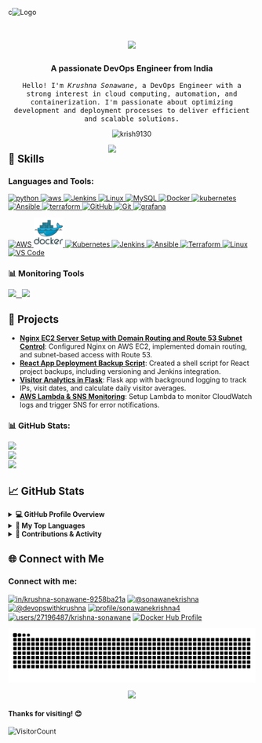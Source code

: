c![Logo](https://cdn.hashnode.com/res/hashnode/image/upload/v1679457321415/e404c522-8c6c-429a-b226-f8c98b9c3948.gif)
<h1 align="center">
    <img src="https://readme-typing-svg.herokuapp.com/?font=Righteous&size=35&center=true&vCenter=true&width=500&height=70&duration=4000&lines=Hi+There!+👋🏻;+I'm+Krushna+Sonawane!;" />
</h1>

<h3 align="center">A passionate DevOps Engineer from India</h3>



<p align="center">
  <samp>
    Hello! I'm <em>Krushna Sonawane</em>, a DevOps Engineer with a strong interest in cloud computing, automation, and containerization. I'm passionate about optimizing development and deployment processes to deliver efficient and scalable solutions.
  </samp>
  <br/>
</p>

<p align="center"><img src="https://github-readme-streak-stats.herokuapp.com/?user=krish9130&theme=algolia" alt="krish9130" /></p>

<img align='right' src="https://media.giphy.com/media/jRf5fsn8G6YaogAWxn/giphy.gif" width="300">

## 🔧 Skills

<h3 align="left">Languages and Tools:</h3>
<p align="left"> <a href="https://www.python.org" target="_blank" rel="noreferrer"> <img src="https://media3.giphy.com/media/KAq5w47R9rmTuvWOWa/200.gif?cid=6c09b95280ac4p2qsgrpk4rz3ci0jd30iz053kmmk5xzhphk&ep=v1_gifs_search&rid=200.gif&ct=g" alt="python" width="100" height="100"/> </a> 
<a href="https://aws.amazon.com" target="_blank" rel="noreferrer"> <img src=  "https://d1muf25xaso8hp.cloudfront.net/https%3A%2F%2Fmeta-q.cdn.bubble.io%2Ff1626431185579x696909144901865600%2F%25231-AWS-File-uploader-Any-size%25281%2529.gif?w=&h=&auto=compress&dpr=1&fit=max" alt="aws" width="100" height="100"/> </a> 
<a href="https://www.jenkins.com" target="_blank" rel="noreferrer"> <img src="jen.gif" alt="Jenkins" width="100" height="100"/> </a> 
<a href="https://linux.com" target="_blank" rel="noreferrer"> <img src="https://ftp.psu.ac.th/pub/linux-logo/tux122.gif" alt="Linux" width="100" height="100"/> </a> 
<a href="https://www.mySql.com" target="_blank" rel="noreferrer"> <img src="https://miro.medium.com/v2/resize:fit:1400/1*Fcb8NTqTBj7kCONnmF5wgQ.gif" alt="MySQL" width="100" height="100"/> </a> 
<a href="https://www.Docker.com" target="_blank" rel="noreferrer"> <img src="https://media.licdn.com/dms/image/D5612AQGrDzZwx8xCtw/article-cover_image-shrink_600_2000/0/1702880752441?e=2147483647&v=beta&t=lm0PkkUFWu9B2WNrV-gsOKX5R-v1Stmqh485k5sa4oU" alt="Docker" width="100" height="100"/> </a> 
<a href="https://www.kubernetes.com/" target="_blank" rel="noreferrer"> <img src="https://media.licdn.com/dms/image/D4D12AQHmYVlRd2faDg/article-cover_image-shrink_600_2000/0/1700770176087?e=2147483647&v=beta&t=XUuzWccuyup1rdvGRErsHFFGtUs9_IaaqB8aL0euA6A" alt="kubernetes" width="100" height="100"/> </a>  
<a href="https://ansible.com" target="_blank" rel="noreferrer"> <img src="ans.gif" alt="Ansible" width="100" height="100"/> </a>
<a href="https://terraform.com/" target="_blank" rel="noreferrer"> <img src="ter.gif" alt="terraform" width="100" height="100"/> </a> 
<a href="https://www.gitHub.com" target="_blank" rel="noreferrer"> <img src="https://assets-v2.lottiefiles.com/a/f62481a4-1172-11ee-aa7c-232f008dfb14/Sl4fTVnhQL.gif" alt="GitHub" width="100" height="100"/> </a>
<a href="https://www.git.com/en" target="_blank" rel="noreferrer"> <img src="https://media2.giphy.com/media/v1.Y2lkPTc5MGI3NjExYXI4NGdmamk0bGsxYWpncXYyc2pjand4OHJndWh6dms1OXg2bGVwciZlcD12MV9pbnRlcm5hbF9naWZfYnlfaWQmY3Q9Zw/kH6CqYiquZawmU1HI6/giphy.gif" alt="Git" width="100" height="100"/> </a>
<a href="https://www.grafana.com" target="_blank" rel="noreferrer"> <img src="gra.gif" alt="grafana" width="100" height="100"/> </a> </p>

<p align="left">
  <a href="https://aws.amazon.com/" target="_blank">
    <img src="https://www.vectorlogo.zone/logos/amazon_aws/amazon_aws-icon.svg" height="60" alt="AWS">
  </a>
  <a href="https://www.docker.com/" target="_blank">
    <img src="https://raw.githubusercontent.com/devicons/devicon/master/icons/docker/docker-original-wordmark.svg" height="60" alt="Docker">
  </a>
  <a href="https://kubernetes.io/" target="_blank">
    <img src="https://www.vectorlogo.zone/logos/kubernetes/kubernetes-icon.svg" height="60" alt="Kubernetes">
  </a>
  <a href="https://www.jenkins.io/" target="_blank">
    <img src="https://www.vectorlogo.zone/logos/jenkins/jenkins-icon.svg" height="60" alt="Jenkins">
  </a>
  <a href="https://www.ansible.com/" target="_blank">
    <img src="https://www.vectorlogo.zone/logos/ansible/ansible-icon.svg" height="60" alt="Ansible">
  </a>
  <a href="https://www.terraform.io/" target="_blank">
    <img src="https://raw.githubusercontent.com/itsksaurabh/itsksaurabh/master/assets/terraform.gif" height="60" alt="Terraform">
  </a>
  <a href="https://www.linux.org/" target="_blank">
    <img src="https://www.vectorlogo.zone/logos/linux/linux-icon.svg" height="60" alt="Linux">
  </a>
  <a href="https://code.visualstudio.com/" target="_blank">
    <img src="https://i.giphy.com/media/IdyAQJVN2kVPNUrojM/200.webp" height="60" alt="VS Code">
  </a>
</p>

### 📊 Monitoring Tools

 <p float="left">
  <a href="https://grafana.com/" target="_blank" >
    <img src="https://raw.githubusercontent.com/itsksaurabh/itsksaurabh/master/assets/grafana.gif" height="60" />&nbsp;&nbsp;
  </a>
  <a href="https://prometheus.io/" target="_blank" >
    <img src="https://raw.githubusercontent.com/itsksaurabh/itsksaurabh/master/assets/prometheus.gif" height="65" />
  </a>
</p>

## 🚀 Projects

- **[Nginx EC2 Server Setup with Domain Routing and Route 53 Subnet Control](https://github.com/krish9130/nginx-ec2-setup)**: Configured Nginx on AWS EC2, implemented domain routing, and subnet-based access with Route 53.
- **[React App Deployment Backup Script](https://medium.com/@sonawanekrishna/automating-directory-backups-with-version-control-in-jenkins-a-step-by-step-guide-2401df549949)**: Created a shell script for React project backups, including versioning and Jenkins integration.
- **[Visitor Analytics in Flask](https://github.com/krish9130/visitor-tracking)**: Flask app with background logging to track IPs, visit dates, and calculate daily visitor averages.
- **[AWS Lambda & SNS Monitoring](https://github.com/krish9130/cloudwatch-lambda-sns)**: Setup Lambda to monitor CloudWatch logs and trigger SNS for error notifications.

### 📊 GitHub Stats:
![](https://github-readme-stats.vercel.app/api?username=Krish9130&theme=tokyonight&hide_border=false&include_all_commits=false&count_private=false)<br/>
![](https://github-readme-streak-stats.herokuapp.com/?user=Krish9130&theme=tokyonight&hide_border=false)<br/>
![](https://github-readme-stats.vercel.app/api/top-langs/?username=Krish9130&theme=tokyonight&hide_border=false&include_all_commits=false&count_private=false&layout=compact)


## 📈 GitHub Stats

<details>
  <summary><b>💻 GitHub Profile Overview</b></summary>
  <p><img align="center" src="http://github-profile-summary-cards.vercel.app/api/cards/stats?username=krish9130&theme=2077" alt="krish9130" /></p>
</details>

<details>
  <summary><b>📂 My Top Languages</b></summary>
  <p><img align="left" src="http://github-profile-summary-cards.vercel.app/api/cards/repos-per-language?username=krish9130&theme=aura" alt="krish9130" /></p>
  <p><img align="center" src="http://github-profile-summary-cards.vercel.app/api/cards/most-commit-language?username=krish9130&theme=aura" alt="krish9130" /></p>
</details>

<details>
  <summary><b>📝 Contributions & Activity</b></summary>
  <p><img align="center" src="http://github-profile-summary-cards.vercel.app/api/cards/profile-details?username=krish9130&theme=great_gatsby" alt="krish9130" /></p>
</details>

## 🌐 Connect with Me

<h3 align="left">Connect with me:</h3>
<p align="left">
<a href="https://linkedin.com/in/in/krushna-sonawane-9258ba21a" target="blank"><img align="center" src="https://raw.githubusercontent.com/rahuldkjain/github-profile-readme-generator/master/src/images/icons/Social/linked-in-alt.svg" alt="in/krushna-sonawane-9258ba21a" height="30" width="40" /></a>
<a href="https://medium.com/@sonawanekrishna" target="blank"><img align="center" src="https://raw.githubusercontent.com/rahuldkjain/github-profile-readme-generator/master/src/images/icons/Social/medium.svg" alt="@sonawanekrishna" height="30" width="40" /></a>
<a href="https://www.youtube.com/c/@devopswithkrushna" target="blank"><img align="center" src="https://raw.githubusercontent.com/rahuldkjain/github-profile-readme-generator/master/src/images/icons/Social/youtube.svg" alt="@devopswithkrushna" height="30" width="40" /></a>
<a href="https://www.hackerrank.com/profile/sonawanekrishna4" target="blank"><img align="center" src="https://raw.githubusercontent.com/rahuldkjain/github-profile-readme-generator/master/src/images/icons/Social/hackerrank.svg" alt="profile/sonawanekrishna4" height="30" width="40" /></a>
<a href="https://stackoverflow.com/users/users/27196487/krishna-sonawane" target="blank"><img align="center" src="https://raw.githubusercontent.com/rahuldkjain/github-profile-readme-generator/master/src/images/icons/Social/stack-overflow.svg" alt="users/27196487/krishna-sonawane" height="30" width="40" /></a>
<a href="https://hub.docker.com/u/krish9130" target="_blank"><img align="center" src="https://upload.wikimedia.org/wikipedia/commons/thumb/4/4e/Docker_Logo.svg/512px-Docker_Logo.svg.png" alt="Docker Hub Profile" height="30" width="30" /></a>
</p>

![snake gif](https://github.com/arcVaishali/arcVaishali/blob/output/github-snake-dark.svg)

<p align="center">
   <img src="https://media.giphy.com/media/jpVnC65DmYeyRL4LHS/giphy.gif" width="20%">
</p>

#### Thanks for visiting! 😊
![VisitorCount](https://profile-counter.glitch.me/krish9130/count.svg)
